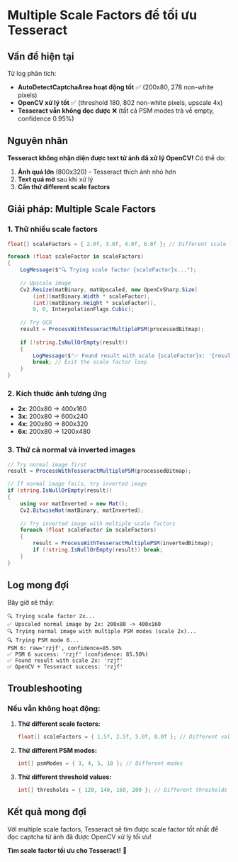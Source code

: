 # Multiple Scale Factors để tối ưu Tesseract

## Vấn đề hiện tại

Từ log phân tích:
- **AutoDetectCaptchaArea hoạt động tốt** ✅ (200x80, 278 non-white pixels)
- **OpenCV xử lý tốt** ✅ (threshold 180, 802 non-white pixels, upscale 4x)
- **Tesseract vẫn không đọc được** ❌ (tất cả PSM modes trả về empty, confidence 0.95%)

## Nguyên nhân

**Tesseract không nhận diện được text từ ảnh đã xử lý OpenCV!** Có thể do:

1. **Ảnh quá lớn** (800x320) - Tesseract thích ảnh nhỏ hơn
2. **Text quá mờ** sau khi xử lý
3. **Cần thử different scale factors**

## Giải pháp: Multiple Scale Factors

### **1. Thử nhiều scale factors**
```csharp
float[] scaleFactors = { 2.0f, 3.0f, 4.0f, 6.0f }; // Different scale factors

foreach (float scaleFactor in scaleFactors)
{
    LogMessage($"🔍 Trying scale factor {scaleFactor}x...");
    
    // Upscale image
    Cv2.Resize(matBinary, matUpscaled, new OpenCvSharp.Size(
        (int)(matBinary.Width * scaleFactor), 
        (int)(matBinary.Height * scaleFactor)), 
        0, 0, InterpolationFlags.Cubic);
    
    // Try OCR
    result = ProcessWithTesseractMultiplePSM(processedBitmap);
    
    if (!string.IsNullOrEmpty(result))
    {
        LogMessage($"✅ Found result with scale {scaleFactor}x: '{result}'");
        break; // Exit the scale factor loop
    }
}
```

### **2. Kích thước ảnh tương ứng**
- **2x**: 200x80 → 400x160
- **3x**: 200x80 → 600x240  
- **4x**: 200x80 → 800x320
- **6x**: 200x80 → 1200x480

### **3. Thử cả normal và inverted images**
```csharp
// Try normal image first
result = ProcessWithTesseractMultiplePSM(processedBitmap);

// If normal image fails, try inverted image
if (string.IsNullOrEmpty(result))
{
    using var matInverted = new Mat();
    Cv2.BitwiseNot(matBinary, matInverted);
    
    // Try inverted image with multiple scale factors
    foreach (float scaleFactor in scaleFactors)
    {
        result = ProcessWithTesseractMultiplePSM(invertedBitmap);
        if (!string.IsNullOrEmpty(result)) break;
    }
}
```

## Log mong đợi

Bây giờ sẽ thấy:
```
🔍 Trying scale factor 2x...
✅ Upscaled normal image by 2x: 200x80 -> 400x160
🔍 Trying normal image with multiple PSM modes (scale 2x)...
🔍 Trying PSM mode 6...
PSM 6: raw='rzjf', confidence=85.50%
✅ PSM 6 success: 'rzjf' (confidence: 85.50%)
✅ Found result with scale 2x: 'rzjf'
✅ OpenCV + Tesseract success: 'rzjf'
```

## Troubleshooting

### Nếu vẫn không hoạt động:

1. **Thử different scale factors:**
   ```csharp
   float[] scaleFactors = { 1.5f, 2.5f, 5.0f, 8.0f }; // Different values
   ```

2. **Thử different PSM modes:**
   ```csharp
   int[] psmModes = { 3, 4, 5, 10 }; // Different modes
   ```

3. **Thử different threshold values:**
   ```csharp
   int[] thresholds = { 120, 140, 160, 200 }; // Different thresholds
   ```

## Kết quả mong đợi

Với multiple scale factors, Tesseract sẽ tìm được scale factor tốt nhất để đọc captcha từ ảnh đã được OpenCV xử lý tối ưu!

**Tìm scale factor tối ưu cho Tesseract!** 🎯
